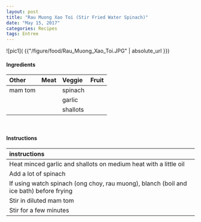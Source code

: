 ```yaml
---
layout: post
title: "Rau Muong Xao Toi (Stir Fried Water Spinach)"
date: "May 15, 2017"
categories: Recipes
tags: Entree
---
```




![pic1]( {{"/figure/food/Rau_Muong_Xao_Toi.JPG" | absolute_url }})




#### Ingredients

<table class = "presenttab">
 <thead>
  <tr>
   <th style="text-align:left;"> Other </th>
   <th style="text-align:left;"> Meat </th>
   <th style="text-align:left;"> Veggie </th>
   <th style="text-align:left;"> Fruit </th>
  </tr>
 </thead>
<tbody>
  <tr>
   <td style="text-align:left;"> mam tom </td>
   <td style="text-align:left;">  </td>
   <td style="text-align:left;"> spinach </td>
   <td style="text-align:left;">  </td>
  </tr>
  <tr>
   <td style="text-align:left;">  </td>
   <td style="text-align:left;">  </td>
   <td style="text-align:left;"> garlic </td>
   <td style="text-align:left;">  </td>
  </tr>
  <tr>
   <td style="text-align:left;">  </td>
   <td style="text-align:left;">  </td>
   <td style="text-align:left;"> shallots </td>
   <td style="text-align:left;">  </td>
  </tr>
</tbody>
</table>

<br>

#### Instructions

<table class = "presenttabnoh">
 <thead>
  <tr>
   <th style="text-align:left;"> instructions </th>
  </tr>
 </thead>
<tbody>
  <tr>
   <td style="text-align:left;"> Heat minced garlic and shallots on medium heat with a little oil </td>
  </tr>
  <tr>
   <td style="text-align:left;"> Add a lot of spinach </td>
  </tr>
  <tr>
   <td style="text-align:left;"> If using watch spinach (ong choy, rau muong), blanch (boil and ice bath) before frying </td>
  </tr>
  <tr>
   <td style="text-align:left;"> Stir in diluted mam tom </td>
  </tr>
  <tr>
   <td style="text-align:left;"> Stir for a few minutes </td>
  </tr>
</tbody>
</table>

